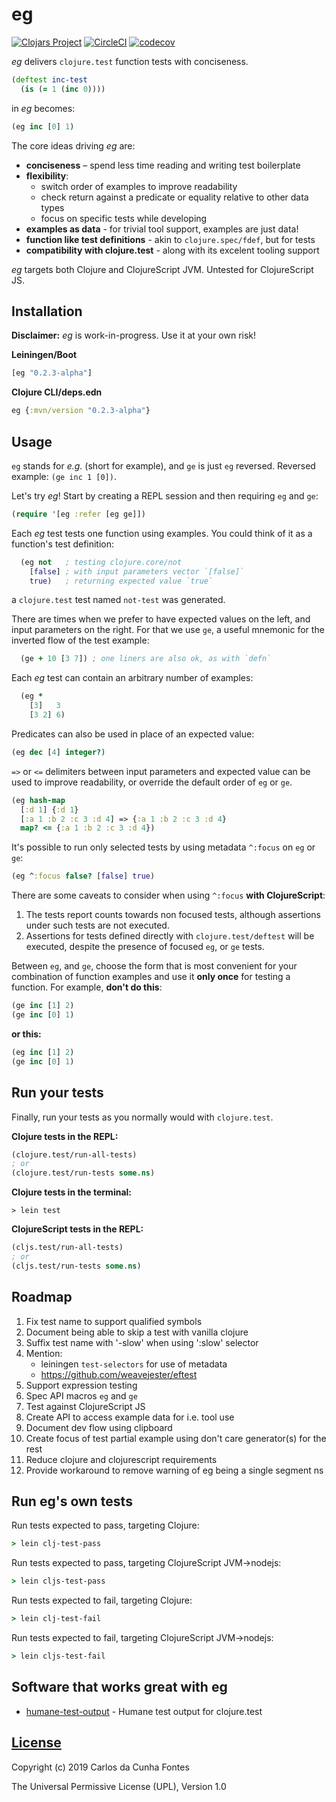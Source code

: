 # eg
[![Clojars Project](https://img.shields.io/clojars/v/eg.svg)](https://clojars.org/eg)
[![CircleCI](https://circleci.com/gh/ccfontes/eg.svg?style=svg)](https://circleci.com/gh/ccfontes/eg)
[![codecov](https://codecov.io/gh/ccfontes/eg/branch/master/graph/badge.svg)](https://codecov.io/gh/ccfontes/eg)

*eg* delivers `clojure.test` function tests with conciseness.

```clj
(deftest inc-test
  (is (= 1 (inc 0))))
```
in *eg* becomes:
```clj
(eg inc [0] 1)
```

The core ideas driving *eg* are:
  - **conciseness** – spend less time reading and writing test boilerplate
  - **flexibility**:
    - switch order of examples to improve readability
    - check return against a predicate or equality relative to other data types
    - focus on specific tests while developing
  - **examples as data** - for trivial tool support, examples are just data!
  - **function like test definitions** - akin to `clojure.spec/fdef`, but for tests
  - **compatibility with clojure.test** - along with its excelent tooling support

*eg* targets both Clojure and ClojureScript JVM. Untested for ClojureScript JS.

## Installation
**Disclaimer:** *eg* is work-in-progress. Use it at your own risk!

**Leiningen/Boot**
```clj
[eg "0.2.3-alpha"]
```
**Clojure CLI/deps.edn**
```clj
eg {:mvn/version "0.2.3-alpha"}
```

## Usage
`eg` stands for *e.g.* (short for example), and `ge` is just `eg` reversed. Reversed example: `(ge inc 1 [0])`.

Let's try *eg*! Start by creating a REPL session and then requiring `eg` and `ge`:
```clj
(require '[eg :refer [eg ge]])
```

Each *eg* test tests one function using examples. You could think of it as a function's test definition:
```clj
  (eg not   ; testing clojure.core/not
    [false] ; with input parameters vector `[false]`
    true)   ; returning expected value `true`
```
a `clojure.test` test named `not-test` was generated.

There are times when we prefer to have expected values
on the left, and input parameters on the right.
For that we use `ge`, a useful mnemonic for the inverted flow of the test example:
```clj
  (ge + 10 [3 7]) ; one liners are also ok, as with `defn`
```

Each *eg* test can contain an arbitrary number of examples:
```clj
  (eg *
    [3]   3
    [3 2] 6)
```

Predicates can also be used in place of an expected value:
```clj
(eg dec [4] integer?)
```

`=>` or `<=` delimiters between input parameters and expected value can be used to improve readability, or
override the default order of `eg` or `ge`.
```clj
(eg hash-map
  [:d 1] {:d 1}
  [:a 1 :b 2 :c 3 :d 4] => {:a 1 :b 2 :c 3 :d 4}
  map? <= {:a 1 :b 2 :c 3 :d 4})
```

It's possible to run only selected tests by using metadata `^:focus` on `eg` or `ge`:
```clj
(eg ^:focus false? [false] true)
```
There are some caveats to consider when using `^:focus` **with ClojureScript**:
  1. The tests report counts towards non focused tests, although assertions under such tests are not executed.
  2. Assertions for tests defined directly with `clojure.test/deftest` will be executed, despite the presence of focused `eg`, or `ge` tests. 

Between `eg`, and `ge`, choose the form that is most convenient for your combination of function examples and use it **only once** for testing a function. For example, **don't do this**:
```clj
(ge inc [1] 2)
(ge inc [0] 1)
```
**or this:**
```clj
(eg inc [1] 2)
(ge inc [0] 1)
```

## Run your tests
Finally, run your tests as you normally would with `clojure.test`.

**Clojure tests in the REPL:**
```clj
(clojure.test/run-all-tests)
; or
(clojure.test/run-tests some.ns)
```

**Clojure tests in the terminal:**
```
> lein test
```

**ClojureScript tests in the REPL:**
```clj
(cljs.test/run-all-tests)
; or
(cljs.test/run-tests some.ns)
```

## Roadmap
  1. Fix test name to support qualified symbols
  2. Document being able to skip a test with vanilla clojure
  3. Suffix test name with '-slow' when using ':slow' selector
  4. Mention:
     - leiningen `test-selectors` for use of metadata
     - https://github.com/weavejester/eftest
  5. Support expression testing
  6. Spec API macros `eg` and `ge`
  7. Test against ClojureScript JS
  8. Create API to access example data for i.e. tool use
  9. Document dev flow using clipboard
  10. Create focus of test partial example using don't care generator(s) for the rest
  11. Reduce clojure and clojurescript requirements
  12. Provide workaround to remove warning of eg being a single segment ns

## Run eg's own tests
Run tests expected to pass, targeting Clojure:
```clj
> lein clj-test-pass
```
Run tests expected to pass, targeting ClojureScript JVM->nodejs:
```clj
> lein cljs-test-pass
```
Run tests expected to fail, targeting Clojure:
```clj
> lein clj-test-fail
```
Run tests expected to fail, targeting ClojureScript JVM->nodejs:
```clj
> lein cljs-test-fail
```

## Software that works great with eg
  * [humane-test-output](https://github.com/pjstadig/humane-test-output) - Humane test output for clojure.test

## [License](LICENSE.md)
Copyright (c) 2019 Carlos da Cunha Fontes

The Universal Permissive License (UPL), Version 1.0
